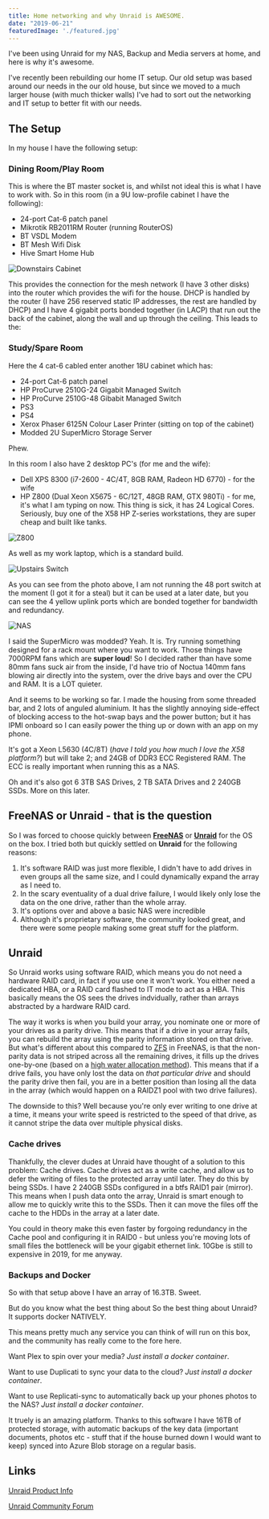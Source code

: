 ```yaml
---
title: Home networking and why Unraid is AWESOME.
date: "2019-06-21"
featuredImage: './featured.jpg'
---
```


I've been using Unraid for my NAS, Backup and Media servers at home, and here is why it's awesome.

<!-- end -->

I've recently been rebuilding our home IT setup. Our old setup was based around our needs in the our old house, but since we moved to a much larger house (with much thicker walls) I've had to sort out the networking and IT setup to better fit with our needs.

## The Setup

In my house I have the following setup:

### Dining Room/Play Room

This is where the BT master socket is, and whilst not ideal this is what I have to work with. So in this room (in a 9U low-profile cabinet I have the following):

- 24-port Cat-6 patch panel
- Mikrotik RB2011RM Router (running RouterOS)
- BT VSDL Modem
- BT Mesh Wifi Disk
- Hive Smart Home Hub

![Downstairs Cabinet](./downstairs_cabinet.jpg "Downstairs Cabinet")

This provides the connection for the mesh network (I have 3 other disks) into the router which provides the wifi for the house. DHCP is handled by the router (I have 256 reserved static IP addresses, the rest are handled by DHCP) and I have 4 gigabit ports bonded together (in LACP) that run out the back of the cabinet, along the wall and up through the ceiling. This leads to the:

### Study/Spare Room

Here the 4 cat-6 cabled enter another 18U cabinet which has:

- 24-port Cat-6 patch panel
- HP ProCurve 2510G-24 Gigabit Managed Switch
- HP ProCurve 2510G-48 Gibabit Managed Switch
- PS3
- PS4
- Xerox Phaser 6125N Colour Laser Printer (sitting on top of the cabinet)
- Modded 2U SuperMicro Storage Server

Phew.

In this room I also have 2 desktop PC's (for me and the wife):

- Dell XPS 8300 (i7-2600 - 4C/4T, 8GB RAM, Radeon HD 6770) - for the wife
- HP Z800 (Dual Xeon X5675 - 6C/12T, 48GB RAM, GTX 980Ti) - for me, it's what I am typing on now. This thing is sick, it has 24 Logical Cores. Seriously, buy one of the X58 HP Z-series workstations, they are super cheap and built like tanks.

![Z800](./z800.png "Z800")

As well as my work laptop, which is a standard build.

![Upstairs Switch](./upstairs_switch.jpg "Upstairs Switch")

As you can see from the photo above, I am not running the 48 port switch at the moment (I got it for a steal) but it can be used at a later date, but you can see the 4 yellow uplink ports which are bonded together for bandwidth and redundancy.

![NAS](./nas.jpg "NAS")

I said the SuperMicro was modded? Yeah. It is. Try running something designed for a rack mount where you want to work. Those things have 7000RPM fans which are **super loud**! So I decided rather than have some 80mm fans suck air from the inside, I'd have trio of Noctua 140mm fans blowing air directly into the system, over the drive bays and over the CPU and RAM. It is a LOT quieter.

And it seems to be working so far. I made the housing from some threaded bar, and 2 lots of anguled aluminium. It has the slightly annoying side-effect of blocking access to the hot-swap bays and the power button; but it has IPMI onboard so I can easily power the thing up or down with an app on my phone.

It's got a Xeon L5630 (4C/8T) (*have I told you how much I love the X58 platform?*) but will take 2; and 24GB of DDR3 ECC Registered RAM. The ECC is really important when running this as a NAS.

Oh and it's also got 6 3TB SAS Drives, 2 TB SATA Drives and 2 240GB SSDs. More on this later.

## FreeNAS or Unraid - that is the question

So I was forced to choose quickly between **[FreeNAS](https://freenas.org/)** or **[Unraid](https://unraid.net/)** for the OS on the box. I tried both but quickly settled on **Unraid** for the following reasons:

1) It's software RAID was just more flexible, I didn't have to add drives in even groups all the same size, and I could dynamically expand the array as I need to.
2) In the scary eventuality of a dual drive failure, I would likely only lose the data on the one drive, rather than the whole array. 
3) It's options over and above a basic NAS were incredible
4) Although it's proprietary software, the community looked great, and there were some people making some great stuff for the platform.

## Unraid

So Unraid works using software RAID, which means you do not need a hardware RAID card, in fact if you use one it won't work. You either need a dedicated HBA, or a RAID card flashed to IT mode to act as a HBA. This basically means the OS sees the drives indvidually, rather than arrays abstracted by a hardware RAID card.

The way it works is when you build your array, you nominate one or more of your drives as a parity drive. This means that if a drive in your array fails, you can rebuild the array using the parity information stored on that drive. But what's different about this compared to [ZFS](https://en.wikipedia.org/wiki/ZFS) in FreeNAS, is that the non-parity data is not striped across all the remaining drives, it fills up the drives one-by-one (based on a [high water allocation method](https://wiki.unraid.net/Un-Official_UnRAID_Manual#High_Water)). This means that if a drive fails, you have only lost the data on *that particular drive* and should the parity drive then fail, you are in a better position than losing all the data in the array (which would happen on a RAIDZ1 pool with two drive failures). 

The downside to this? Well because you're only ever writing to one drive at a time, it means your write speed is restricted to the speed of that drive, as it cannot stripe the data over multiple physical disks. 


### Cache drives

Thankfully, the clever dudes at Unraid have thought of a solution to this problem: Cache drives. Cache drives act as a write cache, and allow us to defer the writing of files to the protected array until later. They do this by being SSDs. I have 2 240GB SSDs configured in a btfs RAID1 pair (mirror). This means when I push data onto the array, Unraid is smart enough to allow me to quickly write this to the SSDs. Then it can move the files off the cache to the HDDs in the array at a later date.

You could in theory make this even faster by forgoing redundancy in the Cache pool and configuring it in RAID0 - but unless you're moving lots of small files the bottleneck will be your gigabit ethernet link. 10Gbe is still to expensive in 2019, for me anyway.

### Backups and Docker

So with that setup above I have an array of 16.3TB. Sweet.

But do you know what the best thing about So the best thing about Unraid? It supports docker NATIVELY.

This means pretty much any service you can think of will run on this box, and the community has really come to the fore here.

Want Plex to spin over your media? *Just install a docker container*.

Want to use Duplicati to sync your data to the cloud? *Just install a docker container*.

Want to use Replicati-sync to automatically back up your phones photos to the NAS? *Just install a docker container*.

It truely is an amazing platform. Thanks to this software I have 16TB of protected storage, with automatic backups of the key data (important documents, photos etc - stuff that if the house burned down I would want to keep) synced into Azure Blob storage on a regular basis.

## Links

[Unraid Product Info](https://unraid.net/)

[Unraid Community Forum](https://forums.unraid.net/)




